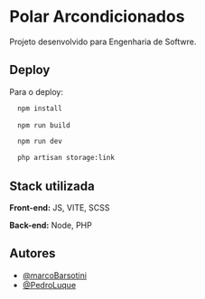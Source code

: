 
# Polar Arcondicionados

Projeto desenvolvido para Engenharia de Softwre.


## Deploy

Para o deploy:

```bash
  npm install
  
  npm run build

  npm run dev

  php artisan storage:link
```


## Stack utilizada

**Front-end:** JS, VITE, SCSS

**Back-end:** Node, PHP


## Autores

- [@marcoBarsotini](https://www.github.com/marcobarsotini)
- [@PedroLuque](#)